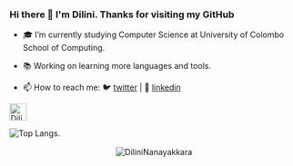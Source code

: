 ### Hi there 👋 I'm Dilini. Thanks for visiting my GitHub

- 🎓 I’m currently studying Computer Science at University of Colombo School of Computing.
- 📚 Working on learning more languages and tools.

- 📫 How to reach me:  🐦 [twitter][twitter] | 👔 [linkedin][linkedin]

[twitter]: https://twitter.com/DiliniNanayakk1
[linkedin]: https://www.linkedin.com/in/dilini-nimesha-9491331b4/
<a href="https://dev.to/dilininanayakkara">
  <img src="https://d2fltix0v2e0sb.cloudfront.net/dev-badge.svg" alt="DiliniNanayakkara's DEV Profile" height="30" width="30">
</a>
   

![Top Langs](https://github-readme-stats.vercel.app/api/top-langs/?username=DiliniNanayakkara&layout=compact).
<p align="center">&nbsp;<img align="center" src="https://github-readme-stats.vercel.app/api?username=DiliniNanayakkara&theme=dark&show_icons=true" alt="DiliniNanayakkara" /></p>
